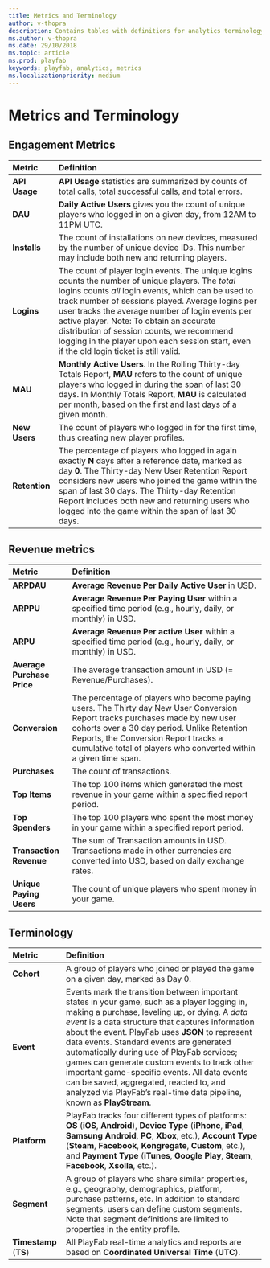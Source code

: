 ```yaml
---
title: Metrics and Terminology
author: v-thopra
description: Contains tables with definitions for analytics terminology, engagement metrics, and revenue metrics.
ms.author: v-thopra
ms.date: 29/10/2018
ms.topic: article
ms.prod: playfab
keywords: playfab, analytics, metrics
ms.localizationpriority: medium
---
```


# Metrics and Terminology

## Engagement Metrics

| Metric                  | Definition                                                                                             |
| :-----------------------| :------------------------------------------------------------------------------------------------------|
| **API Usage**               | **API Usage** statistics are summarized by counts of total calls, total successful calls, and total errors.    |
| **DAU**                     | **Daily Active Users** gives you the count of unique players who logged in on a given day, from 12AM to 11PM UTC.   |
| **Installs**                | The count of installations on new devices, measured by the number of unique device IDs. This number may include both new and returning players.        |
| **Logins**                  | The count of player login events. The unique logins counts the number of unique players. The *total* logins counts *all* login events, which can be used to track number of sessions played. Average logins per user tracks the average number of login events per active player.  Note: To obtain an accurate distribution of session counts, we recommend logging in the player upon each session start, even if the old login ticket is still valid.   |
| **MAU**                     | **Monthly Active Users**. In the Rolling Thirty-day Totals Report, **MAU** refers to the count of unique players who logged in during the span of last 30 days. In Monthly Totals Report, **MAU** is calculated per month, based on the first and last days of a given month.             |
| **New Users**               | The count of players who logged in for the first time, thus creating new player profiles.              |
| **Retention**               | The percentage of players who logged in again exactly **N** days after a reference date, marked as day **0**. The Thirty-day New User Retention Report considers new users who joined the game within the span of last 30 days. The Thirty-day Retention Report includes both new and returning users who logged into the game within the span of last 30 days.   |

## Revenue metrics

| Metric                  | Definition                                                                                             |
| :-----------------------| :------------------------------------------------------------------------------------------------------|
| **ARPDAU**                  | **Average Revenue Per Daily Active User** in USD.
| **ARPPU**                   | **Average Revenue Per Paying User** within a specified time period (e.g., hourly, daily, or monthly) in USD.
| **ARPU**                    | **Average Revenue Per active User** within a specified time period (e.g., hourly, daily, or monthly) in USD.
| **Average Purchase Price**  | The average transaction amount in USD (= Revenue/Purchases).
| **Conversion**              | The percentage of players who become paying users. The Thirty day New User Conversion Report tracks purchases made by new user cohorts over a 30 day period. Unlike Retention Reports, the Conversion Report tracks a cumulative total of players who converted within a given time span.
| **Purchases**               | The count of transactions.
| **Top Items**               | The top 100 items which generated the most revenue in your game within a specified report period.
| **Top Spenders**            | The top 100 players who spent the most money in your game within a specified report period.
| **Transaction Revenue**     | The sum of Transaction amounts in USD. Transactions made in other currencies are converted into USD, based on daily exchange rates.
| **Unique Paying Users**     | The count of unique players who spent money in your game.

## Terminology

| Metric               | Definition                                                                                             |
| :--------------------| :------------------------------------------------------------------------------------------------------|
| **Cohort**               | A group of players who joined or played the game on a given day, marked as Day 0.
| **Event**                | Events mark the transition between important states in your game, such as a player logging in, making a purchase, leveling up, or dying. A *data event* is a data structure that captures information about the event. PlayFab uses **JSON** to represent data events. Standard events are generated automatically during use of PlayFab services; games can generate custom events to track other important game-specific events. All data events can be saved, aggregated, reacted to, and analyzed via PlayFab’s real-time data pipeline, known as **PlayStream**.
| **Platform**             | PlayFab tracks four different types of platforms: **OS** (**iOS**, **Android**), **Device Type** (**iPhone**, **iPad**, **Samsung Android**, **PC**, **Xbox**, etc.), **Account Type** (**Steam**, **Facebook**, **Kongregate**, **Custom**, etc.), and **Payment Type** (**iTunes**, **Google Play**, **Steam**, **Facebook**, **Xsolla**, etc.).
| **Segment**              | A group of players who share similar properties, e.g., geography, demographics, platform, purchase patterns, etc. In addition to standard segments, users can define custom segments. Note that segment definitions are limited to properties in the entity profile.
| **Timestamp** (**TS**)       | All PlayFab real-time analytics and reports are based on **Coordinated Universal Time** (**UTC**).

